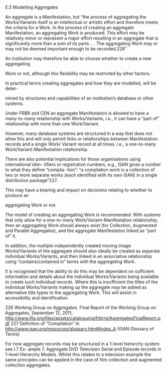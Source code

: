 E.5 Modelling Aggregates

An aggregate is a Manifestation, but “the process of aggregating the Works/Variants
itself is an intellectual or artistic effort and therefore meets the criteria for a Work. In the
process of creating an aggregate Manifestation, an aggregating Work is produced. This
effort may be relatively minor or represent a major effort resulting in an aggregate that
is significantly more than a sum of its parts. . . The aggregating Work may or may not be
deemed important enough to be recorded.226”

An institution may therefore be able to choose whether to create a new aggregating

Work or not, although this flexibility may be restricted by other factors.

In  practical  terms  creating  aggregates  and  how  they  are  modelled,  will  be  deter-

mined by structures and capabilities of an institution’s database or other systems.

Under FRBR and CEN an aggregate Manifestation is allowed to have a many-to-many
relationship with Works/Variants, i.e., it can have a “part of” relationship with more than
one Work/Variant.

However, many database systems are structured in a way that does not allow this and
will only permit links or relationships between Manifestation records and a single Work/
Variant record at all times, i.e., a one-to-many Work/Variant-Manifestation relationship.

There are also potential implications for those organisations using international iden-
tifiers or registration numbers, e.g., ISAN gives a number to what they define “compila-
tion”: “a compilation work is a collection of two or more separate works (each identified
with its own ISAN) in a single distribution package”227.

This may have a bearing and impact on decisions relating to whether to produce an

aggregating Work or not.

The model of creating an aggregating Work is recommended. With systems that only
allow for a one-to-many Work/Variant-Manifestation relationship, then an aggregating
Work should always exist (for Collection, Augmented and Parallel Aggregates), and the
aggregate Manifestation linked as “part of” it.

In  addition,  the  multiple  independently  created  moving  image  Works/Variants  of
the aggregate should also ideally be created as separate individual Works/Variants, and
then linked in an associative relationship using “contains/contained in” terms with the
aggregating Work.

It is recognised that the ability to do this may be dependent on sufficient information
and details about the individual Works/Variants being available to create such individual
records. Where this is insufficient the titles of the individual Works/Variants making up
the aggregate may be added as alternative title types to the aggregating Work. This will
assist in accessibility and identification.

226   Working Group on Aggregates. Final Report of the Working Group on Aggregates, September 12, 2011,
http://www.ifla.org/files/assets/cataloguing/frbrrg/AggregatesFinalReport.pdf
227  Definition of “Compilation” in http://www.isan.org/resources/glossary.html#index_A (ISAN Glossary of Terms)



For how aggregate records may be structured in a 1-level hierarchy system see I.7 Ex-
ample 7. Aggregate DVD Television Serial and Episode records in 1-level Hierarchy Models.
Whilst this relates to a television example the same principles can be applied in the case
of film collection and augmented collection aggregates.
